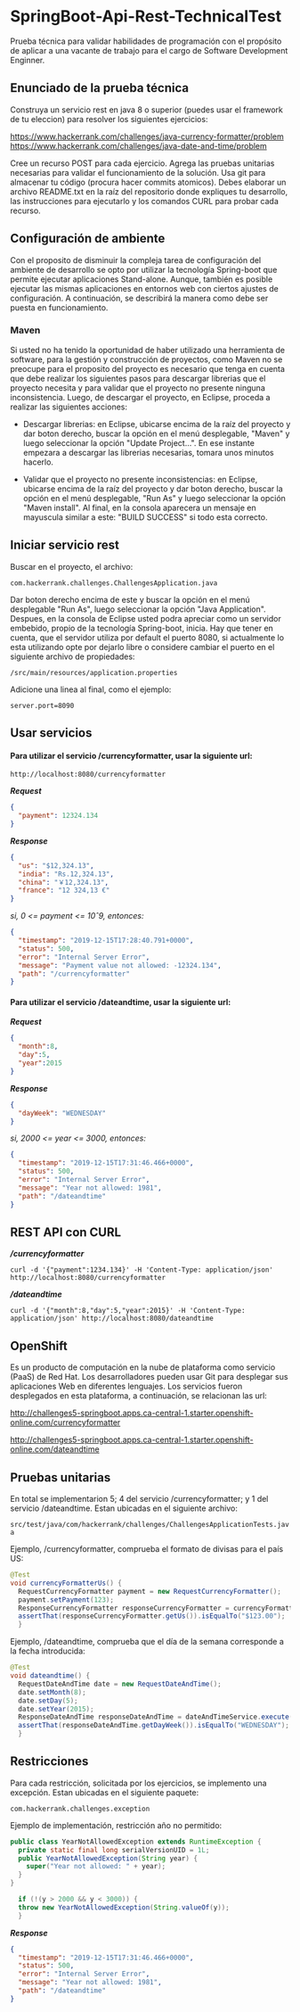 # SpringBoot-Api-Rest-TechnicalTest
Prueba técnica para validar habilidades de programación con el propósito de aplicar a una vacante de trabajo para el cargo de Software Development Enginner.

## Enunciado de la prueba técnica

Construya un servicio rest en java 8 o superior (puedes usar el framework de tu eleccion) para resolver los siguientes ejercicios:

https://www.hackerrank.com/challenges/java-currency-formatter/problem
https://www.hackerrank.com/challenges/java-date-and-time/problem

Cree un recurso POST para cada ejercicio. Agrega las pruebas unitarias necesarias para validar el funcionamiento de la solución. Usa git para almacenar tu código (procura hacer commits atomicos). Debes elaborar un archivo README.txt en la raíz del repositorio donde expliques tu desarrollo, las instrucciones para ejecutarlo y los comandos CURL para probar cada recurso.

## Configuración de ambiente

Con el proposito de disminuir la compleja tarea de configuración del ambiente de desarrollo se opto por utilizar la tecnología Spring-boot que permite ejecutar aplicaciones Stand-alone. Aunque, también es posible ejecutar las mismas aplicaciones en entornos web con ciertos ajustes de configuración. A continuación, se describirá la manera como debe ser puesta en funcionamiento.

### Maven

Si usted no ha tenido la oportunidad de haber utilizado una herramienta de software, para la gestión y construcción de proyectos, como Maven no se preocupe para el proposito del proyecto es necesario que tenga en cuenta que debe realizar los siguientes pasos para descargar librerias que el proyecto necesita y para validar que el proyecto no presente ninguna inconsistencia. Luego, de descargar el proyecto, en Eclipse, proceda a realizar las siguientes acciones:

- Descargar librerias: en Eclipse, ubicarse encima de la raíz del proyecto y dar boton derecho, buscar la opción en el menú desplegable, "Maven" y luego seleccionar la opción "Update Project...". En ese instante empezara a descargar las librerias necesarias, tomara unos minutos hacerlo.

- Validar que el proyecto no presente inconsistencias: en Eclipse, ubicarse encima de la raíz del proyecto y dar boton derecho, buscar la opción en el menú desplegable, "Run As" y luego seleccionar la opción "Maven install". Al final, en la consola aparecera un mensaje en mayuscula similar a este: "BUILD SUCCESS" si todo esta correcto.

## Iniciar servicio rest

Buscar en el proyecto, el archivo:

`com.hackerrank.challenges.ChallengesApplication.java`

Dar boton derecho encima de este y buscar la opción en el menú desplegable "Run As", luego seleccionar la opción "Java Application". Despues, en la consola de Eclipse usted podra apreciar como un servidor embebido, propio de la tecnología Spring-boot, inicia. Hay que tener en cuenta, que el servidor utiliza por default el puerto 8080, si actualmente lo esta utilizando opte por dejarlo libre o considere cambiar el puerto en el siguiente archivo de propiedades:

`/src/main/resources/application.properties`

Adicione una linea al final, como el ejemplo:

`server.port=8090`

## Usar servicios

#### Para utilizar el servicio /currencyformatter, usar la siguiente url:

`http://localhost:8080/currencyformatter`

***Request***

```json
{
  "payment": 12324.134
}
```

***Response***

```json
{
  "us": "$12,324.13",
  "india": "Rs.12,324.13",
  "china": "￥12,324.13",
  "france": "12 324,13 €"
}
```
*si, 0 <= payment <= 10ˆ9, entonces:*

```json
{
  "timestamp": "2019-12-15T17:28:40.791+0000",
  "status": 500,
  "error": "Internal Server Error",
  "message": "Payment value not allowed: -12324.134",
  "path": "/currencyformatter"
}
```

#### Para utilizar el servicio /dateandtime, usar la siguiente url:

***Request***

```json
{
  "month":8,
  "day":5,
  "year":2015
}
```

***Response***

```json
{
  "dayWeek": "WEDNESDAY"
}
```

*si, 2000 <= year <= 3000, entonces:*

```json
{
  "timestamp": "2019-12-15T17:31:46.466+0000",
  "status": 500,
  "error": "Internal Server Error",
  "message": "Year not allowed: 1981",
  "path": "/dateandtime"
}
```
## REST API con CURL

***/currencyformatter***

`curl -d '{"payment":1234.134}' -H 'Content-Type: application/json' http://localhost:8080/currencyformatter`

***/dateandtime***

`curl -d '{"month":8,"day":5,"year":2015}' -H 'Content-Type: application/json' http://localhost:8080/dateandtime`


## OpenShift

Es un producto de computación en la nube de plataforma como servicio (PaaS) de Red Hat. Los desarrolladores pueden usar Git para desplegar sus aplicaciones Web en diferentes lenguajes. Los servicios fueron desplegados en esta plataforma, a continuación, se relacionan las url:

http://challenges5-springboot.apps.ca-central-1.starter.openshift-online.com/currencyformatter

http://challenges5-springboot.apps.ca-central-1.starter.openshift-online.com/dateandtime

## Pruebas unitarias

En total se implementarion 5; 4 del servicio /currencyformatter; y 1 del servicio /dateandtime. Estan ubicadas en el siguiente archivo:

`src/test/java/com/hackerrank/challenges/ChallengesApplicationTests.java`

Ejemplo, /currencyformatter, comprueba el formato de divisas para el país US:

```java
@Test
void currencyFormatterUs() {
  RequestCurrencyFormatter payment = new RequestCurrencyFormatter();
  payment.setPayment(123);
  ResponseCurrencyFormatter responseCurrencyFormatter = currencyFormatterService.execute(payment);
  assertThat(responseCurrencyFormatter.getUs()).isEqualTo("$123.00");
  }
```
Ejemplo, /dateandtime, comprueba que el día de la semana corresponde a la fecha introducida:

```java
@Test
void dateandtime() {
  RequestDateAndTime date = new RequestDateAndTime();
  date.setMonth(8);
  date.setDay(5);
  date.setYear(2015);
  ResponseDateAndTime responseDateAndTime = dateAndTimeService.execute(date);
  assertThat(responseDateAndTime.getDayWeek()).isEqualTo("WEDNESDAY");
  }
```

## Restricciones

Para cada restricción, solicitada por los ejercicios, se implemento una excepción. Estan ubicadas en el siguiente paquete:

`com.hackerrank.challenges.exception`

Ejemplo de implementación, restricción año no permitido:

```java
public class YearNotAllowedException extends RuntimeException {
  private static final long serialVersionUID = 1L;
  public YearNotAllowedException(String year) {
    super("Year not allowed: " + year);
  }
}
```

```java
  if (!(y > 2000 && y < 3000)) {
  throw new YearNotAllowedException(String.valueOf(y));
  }
```
***Response***

```json
{
  "timestamp": "2019-12-15T17:31:46.466+0000",
  "status": 500,
  "error": "Internal Server Error",
  "message": "Year not allowed: 1981",
  "path": "/dateandtime"
}
```
